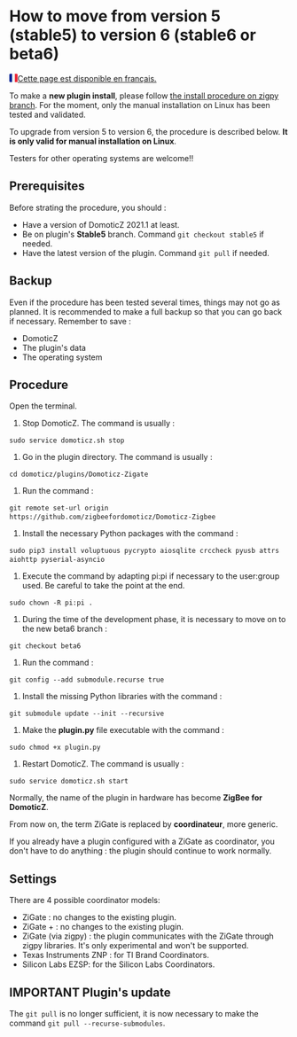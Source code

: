 # How to move from version 5 (stable5) to version 6 (stable6 or beta6)

<a href="../fr-fr/Plugin_Version-6.md"><img align="left" width="15" height="15" src="../Images/flag_france.png" alt="Logo"></a>
[Cette page est disponible en français.](../fr-fr/Plugin_Version-6.md)

To make a __new plugin install__, please follow [the install procedure on zigpy branch](https://github.com/zigbeefordomoticz/wiki/blob/zigpy/en-eng/Plugin_Installation.md#2---manual-installation-running-on-linux). For the moment, only the manual installation on Linux has been tested and validated.

To upgrade from version 5 to version 6, the procedure is described below. __It is only valid for manual installation on Linux__.

Testers for other operating systems are welcome!!

## Prerequisites

Before strating the procedure, you should :

* Have a version of DomoticZ 2021.1 at least.
* Be on plugin's __Stable5__ branch. Command `git checkout stable5` if needed.
* Have the latest version of the plugin. Command `git pull` if needed.

## Backup

Even if the procedure has been tested several times, things may not go as planned.
It is recommended to make a full backup so that you can go back if necessary.
Remember to save :

* DomoticZ
* The plugin's data
* The operating system

## Procedure

Open the terminal.

1. Stop DomoticZ. The command is usually :

```
sudo service domoticz.sh stop
```

1. Go in the plugin directory. The command is usually :

```
cd domoticz/plugins/Domoticz-Zigate
```

1. Run the command :

```
git remote set-url origin https://github.com/zigbeefordomoticz/Domoticz-Zigbee
```

1. Install the necessary Python packages with the command :

```
sudo pip3 install voluptuous pycrypto aiosqlite crccheck pyusb attrs aiohttp pyserial-asyncio
```

1. Execute the command by adapting pi:pi if necessary to the user:group used. Be careful to take the point at the end.

```
sudo chown -R pi:pi .
```

1. During the time of the development phase, it is necessary to move on to the new beta6 branch :

```
git checkout beta6
```

1. Run the command :

```
git config --add submodule.recurse true
```

1. Install the missing Python libraries with the command :

```
git submodule update --init --recursive
```

1. Make the __plugin.py__ file executable with the command :

```
sudo chmod +x plugin.py
```

1. Restart DomoticZ. The command is usually :

```
sudo service domoticz.sh start
```

Normally, the name of the plugin in hardware has become __ZigBee for DomoticZ__.

From now on, the term ZiGate is replaced by __coordinateur__, more generic.

If you already have a plugin configured with a ZiGate as coordinator, you don't have to do anything : the plugin should continue to work normally.

## Settings

There are 4 possible coordinator models:

* ZiGate : no changes to the existing plugin.
* ZiGate + : no changes to the existing plugin.
* ZiGate (via zigpy) : the plugin communicates with the ZiGate through zigpy libraries. It's only experimental and won't be supported.
* Texas Instruments ZNP : for  TI Brand Coordinators.
* Silicon Labs EZSP: for the Silicon Labs Coordinators.

## IMPORTANT Plugin's update

The `git pull` is no longer sufficient, it is now necessary to make the command `git pull --recurse-submodules`.
